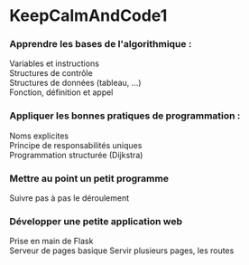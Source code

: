 # KeepCalmAndCode1
### Apprendre les bases de l'algorithmique : 
  Variables et instructions <BR>
  Structures de contrôle <BR>
  Structures de données (tableau, ...) <BR>
  Fonction, définition et appel <BR>
### Appliquer les bonnes pratiques de programmation : 
  Noms explicites <BR>
  Principe de responsabilités uniques <BR>
  Programmation structurée (Dijkstra) <BR>
### Mettre au point un petit programme
  Suivre pas à pas le déroulement
### Développer une petite application web
  Prise en main de Flask <BR>
  Serveur de pages basique
  Servir plusieurs pages, les routes
  
